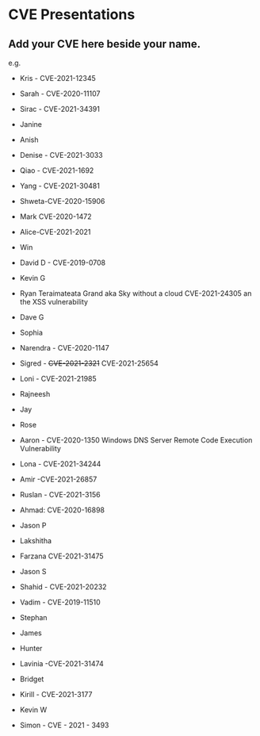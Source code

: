 # CVE Presentations

## Add your CVE here beside your name.
e.g.
* Kris - CVE-2021-12345


* Sarah - CVE-2020-11107
* Sirac - CVE-2021-34391
* Janine
* Anish
* Denise - CVE-2021-3033
* Qiao - CVE-2021-1692
* Yang - CVE-2021-30481
* Shweta-CVE-2020-15906

* Mark CVE-2020-1472
* Alice-CVE-2021-2021
* Win
* David D - CVE-2019-0708
* Kevin G
* Ryan Teraimateata Grand aka Sky without a cloud CVE-2021-24305 an the XSS vulnerability
* Dave G
* Sophia
* Narendra - CVE-2020-1147 
* Sigred - ~~CVE-2021-2321~~ CVE-2021-25654 
* Loni - CVE-2021-21985
* Rajneesh
* Jay
* Rose
* Aaron - CVE-2020-1350 Windows DNS Server Remote Code Execution Vulnerability
* Lona - CVE-2021-34244
* Amir -CVE-2021-26857
* Ruslan - CVE-2021-3156
* Ahmad: CVE-2020-16898 
* Jason P
* Lakshitha
* Farzana CVE-2021-31475
* Jason S
* Shahid - CVE-2021-20232
* Vadim - CVE-2019-11510
* Stephan
* James
* Hunter
* Lavinia -CVE-2021-31474
* Bridget
* Kirill - CVE-2021-3177
* Kevin W
* Simon - CVE - 2021 - 3493
